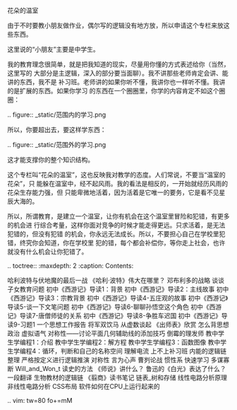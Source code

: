 花朵的温室

由于不时要教小朋友做作业，偶尔写的逻辑没有地方放，所以申请这个专栏来放这些东西。

这里说的“小朋友”主要是中学生。

我的教育理念很简单，就是把我知道的现实，尽量用你懂的方式表述给你（当然，这里写的
大部分是主逻辑，深入的部分要当面聊）。我不讲那些老师肯定会讲、能讲的东西，我不是
补习班。老师讲的如果你听不懂，我讲你也一样听不懂。我讲的是扩展的东西。如果你学习
的东西在一个圈圈里，你学的内容肯定不如这个圈圈：

  .. figure:: _static/范围内的学习.png

所以，你要超出去，要这样学东西：

  .. figure:: _static/范围外的学习.png

这才能支撑你的整个知识结构。

这个专栏叫“花朵的温室”，这也反映我对教学的态度。人们常说，不要当“温室的花朵”，只
能躲在温室中，经不起风雨。我的看法是相反的，一开始就经历风雨的花朵生存能力强，但
只能卑微地活着，因为活着是它唯一的要务，它是看不见星辰大海的。

所以，所谓教育，是建立一个温室，让你有机会在这个温室里冒险和犯错，有更多的机会进
行综合考量，这样你面对竞争的时候才能走得更远。只求活着，是无法犯错的，但没有犯错
的机会，你永远无法成长。所以，不要担心自己在学校里犯错，终究你会知道，你在学校里
犯的错，每个都会补偿你，等你走上社会，也许就没有什么机会让你犯错了。

.. toctree::
  :maxdepth: 2
  :caption: Contents:

  哈利波特与伏地魔的最后一战
  《哈利·波特》伟大在哪里？
  邓布利多的战略
  谈谈子女教育问题
  初中《西游记》导读1：背景
  初中《西游记》导读2：主线故事
  初中《西游记》导读3：宗教背景
  初中《西游记》导读4-五庄观的故事
  初中《西游记》导读5-谈一下文笔问题
  初中《西游记》导读6-聊聊孙悟空这个角色
  初中《西游记》导读7-唐僧师徒的关系
  初中《西游记》导读8-争胜车迟国
  初中《西游记》导读9-习题1
  一个思想工作报告
  将军双饮马
  从虚数谈起
  《出师表》欣赏
  怎么背思想政治
  虚拟语气
  对称性——讨论平面几何辅助线的添加技巧
  倒霉的理发师
  教中学生学编程1：介绍
  教中学生学编程2：解方程
  教中学生学编程3：函数图像
  教中学生学编程4：循环，判断和自己的名称空间
  理解电流
  上不上补习班
  内能的逻辑链整理
  严格按定义进行逻辑推演
  对称性
  言为心声
  曹刿论战
  惯性系
  快速学习
  多谋寡断
  Will_and_Won_t
  读史的方法
  《师说》讲什么？
  鲁迅的《白光》表达了什么？
  一段翻译
  生物教材的逻辑链
  《翦商》读书笔记
  链表_树和存储
  线性电路分析原理
  非线性电路分析
  CSS布局
  软件如何在CPU上运行起来的

.. vim: tw=80 fo+=mM
